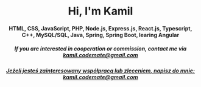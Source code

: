 <h1 align="center">Hi, I'm Kamil</h1>
<h4 align="center">HTML, CSS, JavaScript, PHP, Node.js, Express.js, React.js, Typescript, C++, MySQL/SQL, Java, Spring, Spring Boot, learing Angular</h4>
<h5 align = "center"> If you are interested in cooperation or commission, contact me via <a href = "mailto:kamil.codemate@gmail.com">kamil.codemate@gmail.com</h5>
 <h5 align = "center">Jeżeli jesteś zainteresowany współpracą lub zleceniem, napisz do mnie: <a href = "mailto:kamil.codemate@gmail.com">kamil.codemate@gmail.com</h5>
